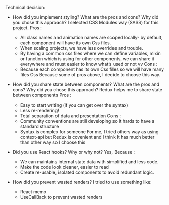 Technical decision:

+ How did you implement styling? What are the pros and cons? Why did you chose this approach? 
  I selected CSS Modules way (SASS) for this project.
  Pros : 
  - All class names and animation names are scoped locally- by default, each component will have its own Css files.
  - When scaling projects, we have less overrides and trouble.
  - By having a common css files where we can define variables, mixin or function which is using for other components, we can share it everywhere and must easier to know what’s used or not vv
  Cons :
  - Because each component has its own Css files so we will have many files Css
   Because some of pros above, I decide to choose this way.

+ How did you share state between components? What are the pros and cons? Why did you chose this approach?
   Redux helps me to share state between components
   Pros :
   - Easy to start writing (if you can get over the syntax)
   - Less re-rendering!
   - Total separation of data and presentation
   Cons :
   - Community conventions are still developing so It hards to have a standard structure
   - Syntax is complex for someone
   For me, I tried others way as using context-api but Redux is covenient and I think It has much better than other way so I choose this

+ Did you use React hooks? Why or why not?
   Yes, Because : 
   - We can maintains internal state data with simplified and less code.
   - Make the code look cleaner, easier to read
   - Create re-usable, isolated components to avoid redundant logic.

+ How did you prevent wasted renders?
   I tried to use something like:
   - React memo
   - UseCallBack
   to prevent wasted renders
